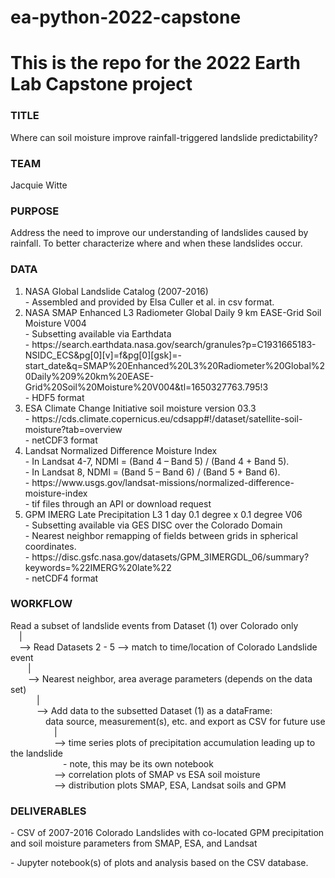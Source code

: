 # ea-python-2022-capstone
<H1>This is the repo for the 2022 Earth Lab Capstone project</H1>

<H3>TITLE</H3>Where can soil moisture improve rainfall-triggered landslide predictability?

<H3>TEAM</H3>Jacquie Witte

<H3>PURPOSE</H3> Address the need to improve our understanding of landslides caused by rainfall. To better characterize
where and when these landslides occur.

<H3>DATA</H3>

<ol type="1">
  <li>NASA Global Landslide Catalog (2007-2016)
  <br>- Assembled and provided by Elsa Culler et al. in csv format.</li>

  <li>NASA SMAP Enhanced L3 Radiometer Global Daily 9 km EASE-Grid Soil Moisture V004
  <br> - Subsetting available via Earthdata 
  <br> - https://search.earthdata.nasa.gov/search/granules?p=C1931665183-NSIDC_ECS&pg[0][v]=f&pg[0][gsk]=-start_date&q=SMAP%20Enhanced%20L3%20Radiometer%20Global%20Daily%209%20km%20EASE-Grid%20Soil%20Moisture%20V004&tl=1650327763.795!3
  <br> - HDF5 format</li>

  <li>ESA Climate Change Initiative soil moisture version 03.3
  <br> - https://cds.climate.copernicus.eu/cdsapp#!/dataset/satellite-soil-moisture?tab=overview
  <br> - netCDF3 format</li>

  <li>Landsat Normalized Difference Moisture Index
  <br> - In Landsat 4-7, NDMI = (Band 4 – Band 5) / (Band 4 + Band 5).
  <br> - In Landsat 8, NDMI = (Band 5 – Band 6) / (Band 5 + Band 6).
  <br> - https://www.usgs.gov/landsat-missions/normalized-difference-moisture-index
  <br> - tif files through an API or download request</li>

  <li>GPM IMERG Late Precipitation L3 1 day 0.1 degree x 0.1 degree V06
  <br> - Subsetting available via GES DISC over the Colorado Domain
  <br> - Nearest neighbor remapping of fields between grids in spherical coordinates.
  <br> - https://disc.gsfc.nasa.gov/datasets/GPM_3IMERGDL_06/summary?keywords=%22IMERG%20late%22
  <br> - netCDF4 format</li>
</ol>  

<H3>WORKFLOW</H3>

Read a subset of landslide events from Dataset (1) over Colorado only
<br>&emsp;|
<br>&emsp;--> Read Datasets 2 - 5 --> match to time/location of Colorado Landslide event 
<br>&emsp;&emsp;|
<br>&emsp;&emsp;--> Nearest neighbor, area average parameters (depends on the data set)
<br>&emsp;&emsp;&emsp;|
<br>&emsp;&emsp;&emsp;--> Add data to the subsetted Dataset (1) as a dataFrame:
<br>&emsp;&emsp;&emsp;&emsp;data source, measurement(s), etc. and export as CSV for future use 
<br>&emsp;&emsp;&emsp;&emsp;&emsp;|
<br>&emsp;&emsp;&emsp;&emsp;&emsp;--> time series plots of precipitation accumulation leading up to the landslide
<br>&emsp;&emsp;&emsp;&emsp;&emsp;&emsp;- note, this may be its own notebook
<br>&emsp;&emsp;&emsp;&emsp;&emsp;--> correlation plots of SMAP vs ESA soil moisture
<br>&emsp;&emsp;&emsp;&emsp;&emsp;--> distribution plots SMAP, ESA, Landsat soils and GPM

<H3>DELIVERABLES</H3>

<P> - CSV of 2007-2016 Colorado Landslides with co-located GPM precipitation and soil moisture parameters from SMAP, ESA, and Landsat
<P> - Jupyter notebook(s) of plots and analysis based on the CSV database.

